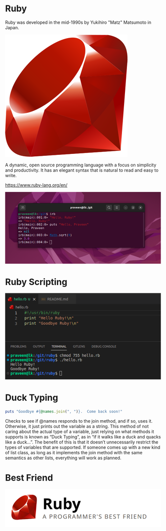 # Ruby

Ruby was developed in the mid-1990s by Yukihiro "Matz" Matsumoto in Japan.

![](ruby.svg)

A dynamic, open source programming language with a focus on simplicity and productivity. It has an elegant syntax that is natural to read and easy to write.

https://www.ruby-lang.org/en/

![](hello.png)

# Ruby Scripting

![](ruby-scripting.png)

# Duck Typing

```ruby
puts "Goodbye #{@names.join(", ")}.  Come back soon!"
```

Checks to see if @names responds to the join method, and if so, uses it. Otherwise, it just prints out the variable as a string. This method of not caring about the actual type of a variable, just relying on what methods it supports is known as “Duck Typing”, as in “if it walks like a duck and quacks like a duck…”. The benefit of this is that it doesn’t unnecessarily restrict the types of variables that are supported. If someone comes up with a new kind of list class, as long as it implements the join method with the same semantics as other lists, everything will work as planned.

# Best Friend

![](best.png)